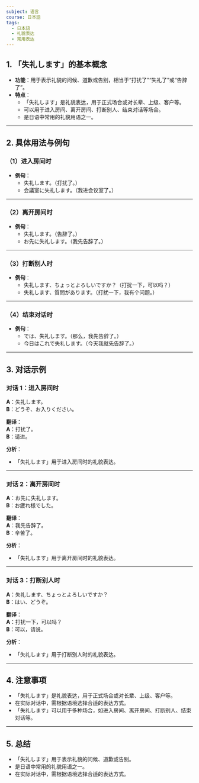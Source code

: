 ```yaml
---
subject: 语言
course: 日本語
tags:
  - 日本語
  - 礼貌表达
  - 常用表达
---
```


## 1. **「失礼します」的基本概念**

- **功能**：用于表示礼貌的问候、道歉或告别，相当于“打扰了”“失礼了”或“告辞了”。
- **特点**：
  - 「失礼します」是礼貌表达，用于正式场合或对长辈、上级、客户等。
  - 可以用于进入房间、离开房间、打断别人、结束对话等场合。
  - 是日语中常用的礼貌用语之一。

---

## 2. **具体用法与例句**

### （1）**进入房间时**
- **例句**：
  - 失礼します。（打扰了。）
  - 会議室に失礼します。（我进会议室了。）

---

### （2）**离开房间时**
- **例句**：
  - 失礼します。（告辞了。）
  - お先に失礼します。（我先告辞了。）

---

### （3）**打断别人时**
- **例句**：
  - 失礼します、ちょっとよろしいですか？（打扰一下，可以吗？）
  - 失礼します、質問があります。（打扰一下，我有个问题。）

---

### （4）**结束对话时**
- **例句**：
  - では、失礼します。（那么，我先告辞了。）
  - 今日はこれで失礼します。（今天我就先告辞了。）

---

## 3. **对话示例**

### 对话 1：进入房间时
**A**：失礼します。  
**B**：どうぞ、お入りください。

**翻译**：  
**A**：打扰了。  
**B**：请进。

**分析**：
- 「失礼します」用于进入房间时的礼貌表达。

---

### 对话 2：离开房间时
**A**：お先に失礼します。  
**B**：お疲れ様でした。

**翻译**：  
**A**：我先告辞了。  
**B**：辛苦了。

**分析**：
- 「失礼します」用于离开房间时的礼貌表达。

---

### 对话 3：打断别人时
**A**：失礼します、ちょっとよろしいですか？  
**B**：はい、どうぞ。

**翻译**：  
**A**：打扰一下，可以吗？  
**B**：可以，请说。

**分析**：
- 「失礼します」用于打断别人时的礼貌表达。

---

## 4. **注意事项**
- 「失礼します」是礼貌表达，用于正式场合或对长辈、上级、客户等。
- 在实际对话中，需根据语境选择合适的表达方式。
- 「失礼します」可以用于多种场合，如进入房间、离开房间、打断别人、结束对话等。

---

## 5. **总结**
- 「失礼します」用于表示礼貌的问候、道歉或告别。
- 是日语中常用的礼貌用语之一。
- 在实际对话中，需根据语境选择合适的表达方式。